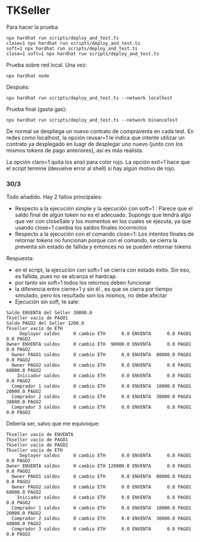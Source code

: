 # TKSeller

Para hacer la prueba.
```
npx hardhat run scripts/deploy_and_test.ts
close=1 npx hardhat run scripts/deploy_and_test.ts
soft=1 npx hardhat run scripts/deploy_and_test.ts
close=1 soft=1 npx hardhat run scripts/deploy_and_test.ts

```
Prueba sobre red local. Una vez:
```
npx hardhat node
```
Después:
```
npx hardhat run scripts/deploy_and_test.ts --network localhost
```
Prueba final (gasta gas):

```
npx hardhat run scripts/deploy_and_test.ts --network binanceTest
```

De normal se despliega un nuevo contrato de compraventa en cada test. En redes como localhost, la opción reusar=1 le indica que intente utilizar un contrato ya desplegado en luagr de desplegar uno nuevo (junto con los mismos tokens de pago anteriores), así es más realista.

La opción claro=1 quita los ansii para color rojo. La opción exit=1 hace que el script termine (devuelve error al shell) si hay algún motivo de rojo.

### 30/3
Todo añadido.
Hay 2 fallos principales:
- Respecto a la ejecución simple y la ejecución con soft=1 : Parece que el saldo final de algún token no es el adecuado. Supongo que tendrá algo que ver con closeSale y los momentos en los cuales se ejecuta, ya que usando close=1 cambia los saldos finales incorrectos
- Respecto a la ejecución con el comando close=1: Los intentos finales de retornar tokens no funcionan porque con el comando, se cierra la preventa sin estado de fallida y entonces no se pueden retornar tokens

Respuesta:

- en el script, la ejecución con soft=1 se cierra con estado éxito. Sin eso, es fallida, pues no se alcanza el hardcap.
- por tanto sin soft=1 todos los retornos deben funcionar
- la diferencia entre cierre=1 y sin él , es que se cierra por tiempo simulado, pero los resultado son los mismos, no debe afectar
- Ejecución sin soft, te sale:
```
Saldo ENVENTA del Seller 30000.0
Tkseller vacío de PAGO1
Saldo PAGO2 del Seller 1200.0
Tkseller vacío de ETH
     Deployer saldos     0 cambio ETH      0.0 ENVENTA      0.0 PAGO1      0.0 PAGO2
Owner ENVENTA saldos     0 cambio ETH  90000.0 ENVENTA      0.0 PAGO1      0.0 PAGO2
  Owner PAGO1 saldos     0 cambio ETH      0.0 ENVENTA  80000.0 PAGO1      0.0 PAGO2
  Owner PAGO2 saldos     0 cambio ETH      0.0 ENVENTA      0.0 PAGO1  60000.0 PAGO2
    Iniciador saldos     0 cambio ETH      0.0 ENVENTA      0.0 PAGO1      0.0 PAGO2
  Comprador 1 saldos     0 cambio ETH      0.0 ENVENTA  10000.0 PAGO1  20000.0 PAGO2
  Comprador 2 saldos     0 cambio ETH      0.0 ENVENTA  30000.0 PAGO1  38800.0 PAGO2
  Comprador 3 saldos     0 cambio ETH      0.0 ENVENTA      0.0 PAGO1      0.0 PAGO2
```
Debería ser, salvo que me equivoque:
```
Tkseller vacío de ENVENTA
Tkseller vacío de PAGO1
Tkseller vacío de PAGO2
Tkseller vacío de ETH
     Deployer saldos     0 cambio ETH      0.0 ENVENTA      0.0 PAGO1      0.0 PAGO2
Owner ENVENTA saldos     0 cambio ETH 120000.0 ENVENTA      0.0 PAGO1      0.0 PAGO2
  Owner PAGO1 saldos     0 cambio ETH      0.0 ENVENTA  80000.0 PAGO1      0.0 PAGO2
  Owner PAGO2 saldos     0 cambio ETH      0.0 ENVENTA      0.0 PAGO1  60000.0 PAGO2
    Iniciador saldos     0 cambio ETH      0.0 ENVENTA      0.0 PAGO1      0.0 PAGO2
  Comprador 1 saldos     0 cambio ETH      0.0 ENVENTA  10000.0 PAGO1  20000.0 PAGO2
  Comprador 2 saldos     0 cambio ETH      0.0 ENVENTA  30000.0 PAGO1  40000.0 PAGO2
  Comprador 3 saldos     0 cambio ETH      0.0 ENVENTA      0.0 PAGO1      0.0 PAGO2
```